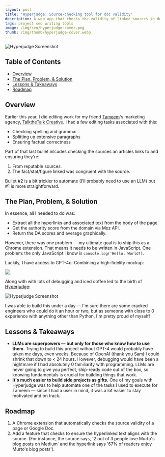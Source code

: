 ```yaml
---
layout: post
title: "Hyperjudge: Source-checking tool for doc validity"
description: A web app that checks the validity of linked sources in documents and webpages.
tags: project seo writing tools
image: /img/seo/hyperjudge-cover.png
thumb: /img/thumb/hyperjudge-cover.webp
---
```


![Hyperjudge Screenshot](/murtohilali.github.io/img/articles/hyperjudge-screenshot.png)

## Table of Contents
- [Overview](#overview)
- [The Plan, Problem, & Solution](#the-plan-problem--solution)
- [Lessons & Takeaways](#lessons--takeaways)
- [Roadmap](#roadmap)


## Overview
Earlier this year, I did editing work for my friend [Tameem](https://twitter.com/TheSaastronaut)'s marketing agency, [TalktheTalk Creative](https://www.wetalkthetalk.co/). I had a few editing tasks associated with this:

- Checking spelling and grammar
- Splitting up extensive paragraphs
- Ensuring factual correctness

Part of that last bullet inlcudes checking the sources an articles links to and ensuring they're:

1. From reputable sources.
2. The fact/stat/figure linked was congruent with the source.

Bullet #2 is a bit trickier to automate (I'll probably need to use an LLM) but #1 is more straightforward.

## The Plan, Problem, & Solution
In essence, all I needed to do was:

- Extract all the hyperlinks and associated text from the body of the page.
- Get the authority score from the domain via Moz API.
- Return the DA scores and average graphically.

However, there was one problem — my ultimate goal is to ship this as a Chrome extension. That means it needs to be written in JavaScript. One problem: the only JavaScript I know is `console.log('Hello, World!)`.

Luckily, I have access to GPT-4o. Combining a high-fidelity mockup:

![](/murtohilali.github.io/img/articles/hyperjudge-hi-fi-mockup.png)

Along with with lots of debugging and iced coffee led to the birth of [Hyperjudge](https://hyperjudge.com):

![Hyperjudge Screenshot](/murtohilali.github.io/img/articles/hyperjudge-screenshot.png)

I was able to build this under a day — I'm sure there are some cracked engineers who could do it an hour or two, but as someone with close to 0 experience with anything other than Python, I'm pretty proud of myself!

## Lessons & Takeaways
- **LLMs are superpowers — but only for those who know how to use them.** Trying to build this project without GPT-4 would probably have taken me days, even weeks. Because of OpenAI (thank you Sam) I could shrink that down to < 24 hours. However, debugging would have been a nightmare if I had absolutely 0 familiarity with programming. LLMs are never going to give you perfect, ship-ready code out of the box, so knowing fundamentals is crucial for building things that work.
- **It's much easier to build side projects as gifts.** One of my goals with Hyperjudge was to help automate one of the tasks I used to execute for Tameem — since I had a user in mind, it was a lot easier to stay motivated and on track. 

## Roadmap

1. A Chrome extension that automatically checks the source validity of a page or Google Doc.
2. Add a feature that checks to ensure the hyperlinked text aligns with the source. (For instance, the source says, '2 out of 3 people love Murto's blog posts on Medium' and the hyperlink says '67% of readers enjoy Murto's blog posts').
